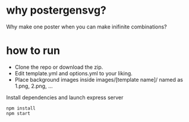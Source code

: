 # why postergensvg?

Why make one poster when you can make inifinite combinations?

# how to run

* Clone the repo or download the zip.
* Edit template.yml and options.yml to your liking. 
* Place background images inside images/[template name]/ named as 1.png, 2.png, ...

Install dependencies and launch express server
```
npm install
npm start
```



